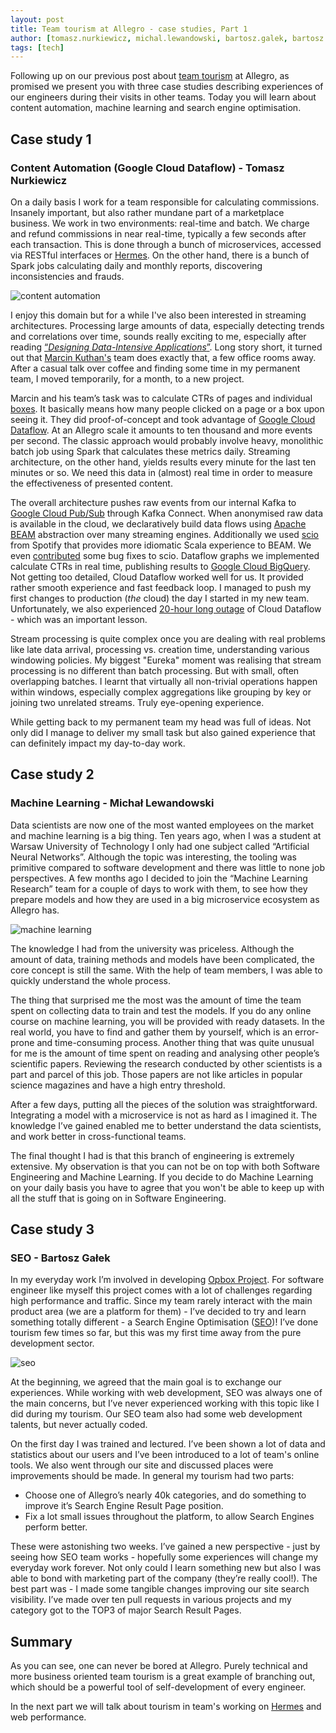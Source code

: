 ```yaml
---
layout: post
title: Team tourism at Allegro - case studies, Part 1
author: [tomasz.nurkiewicz, michal.lewandowski, bartosz.galek, bartosz.balukiewicz]
tags: [tech]
---
```


Following up on our previous post about [team tourism](https://allegro.tech/2019/09/team-tourism-at-allegro.html) at Allegro,
as promised we present you with three case studies describing experiences of our engineers during their visits in other teams.
Today you will learn about content automation, machine learning and search engine optimisation.

## Case study 1
### Content Automation (Google Cloud Dataflow) - Tomasz Nurkiewicz
On a daily basis I work for a team responsible for calculating commissions. Insanely important, but also rather mundane
part of a marketplace business. We work in two environments: real-time and batch. We charge and refund commissions in
near real-time, typically a few seconds after each transaction. This is done through a bunch of microservices, accessed
via RESTful interfaces or [Hermes](https://allegro.tech/2019/05/hermes-1-0-released.html). On the other hand, there is a
bunch of Spark jobs calculating daily and monthly reports, discovering inconsistencies and frauds.

<img alt="content automation" src="/img/articles/2019-09-30-team-tourism-case-studies-1/content-automation.jpg" />

I enjoy this domain but for a while I've also been interested in streaming architectures. Processing large amounts of
data, especially detecting trends and correlations over time, sounds really exciting to me, especially after reading
[“_Designing Data-Intensive
Applications_”](https://allegro.pl/listing?string=designing%20data%20intensive%20applications). Long story short, it
turned out that [Marcin Kuthan's](https://allegro.tech/authors/marcin.kuthan/) team does exactly that, a few office
rooms away. After a casual talk over coffee and finding some time in my permanent team, I moved temporarily, for a
month, to a new project.

Marcin and his team’s task was to calculate CTRs of pages and individual
[boxes](https://allegro.tech/2016/03/Managing-Frontend-in-the-microservices-architecture.html). It basically means how
many people clicked on a page or a box upon seeing it. They did proof-of-concept and took advantage of [Google Cloud
Dataflow](https://cloud.google.com/dataflow/). At an Allegro scale it amounts to ten thousand and more events per
second. The classic approach would probably involve heavy, monolithic batch job using Spark that calculates these
metrics daily. Streaming architecture, on the other hand, yields results every minute for the last ten minutes or so. We
need this data in (almost) real time in order to measure the effectiveness of presented content.

The overall architecture pushes raw events from our internal Kafka to [Google Cloud
Pub/Sub](https://cloud.google.com/pubsub/docs/) through Kafka Connect. When anonymised raw data is available in the
cloud, we declaratively build data flows using [Apache BEAM](https://beam.apache.org/) abstraction over many streaming
engines. Additionally we used [scio](https://github.com/spotify/scio) from Spotify that provides more idiomatic Scala
experience to BEAM. We even [contributed](https://github.com/spotify/scio/commits?author=piter75) some bug fixes to
scio. Dataflow graphs we implemented calculate CTRs in real time, publishing results to [Google Cloud
BigQuery](https://cloud.google.com/bigquery/). Not getting too detailed, Cloud Dataflow worked well for us. It provided
rather smooth experience and fast feedback loop. I managed to push my first changes to production (*the* cloud) the day
I started in my new team. Unfortunately, we also experienced [20-hour long
outage](https://status.cloud.google.com/incident/cloud-dataflow/19001) of Cloud Dataflow - which was an important
lesson.

Stream processing is quite complex once you are dealing with real problems like late data arrival, processing vs.
creation time, understanding various windowing policies. My biggest "Eureka" moment was realising that stream processing
is no different than batch processing. But with small, often overlapping batches. I learnt that virtually all
non-trivial operations happen within windows, especially complex aggregations like grouping by key or joining two
unrelated streams. Truly eye-opening experience.

While getting back to my permanent team my head was full of ideas. Not only did I manage to deliver my small task but
also gained experience that can definitely impact my day-to-day work.

## Case study 2
### Machine Learning - Michał Lewandowski
Data scientists are now one of the most wanted employees on the market and machine learning is a big thing. Ten years
ago, when I was a student at Warsaw University of Technology I only had one subject called “Artificial Neural Networks”.
Although the topic was interesting, the tooling was primitive compared to software development and there was little to
none job perspectives. A few months ago I decided to join the “Machine Learning Research” team for a couple of days to
work with them, to see how they prepare models and how they are used in a big microservice ecosystem as Allegro
has.

<img alt="machine learning" src="/img/articles/2019-09-30-team-tourism-case-studies-1/machine-learning.jpg" />

The knowledge I had from the university was priceless. Although the amount of data, training methods and models have
been complicated, the core concept is still the same. With the help of team members, I was able to quickly understand
the whole process.

The thing that surprised me the most was the amount of time the team spent on collecting data to train and test the
models. If you do any online course on machine learning, you will be provided with ready datasets. In the real world, you have
to find and gather them by yourself, which is an error-prone and time-consuming process. Another thing that was quite unusual for me is the
amount of time spent on reading and analysing other people’s scientific papers. Reviewing the research conducted by
other scientists is a part and parcel of this job. Those papers are not like articles in popular science magazines and
have a high entry threshold.

After a few days, putting all the pieces of the solution was straightforward. Integrating a model with a microservice is
not as hard as I imagined it. The knowledge I’ve gained enabled me to better understand the data scientists, and work
better in cross-functional teams.

The final thought I had is that this branch of engineering is extremely extensive. My observation is that you can not be
on top with both Software Engineering and Machine Learning. If you decide to do Machine Learning on your daily basis you
have to agree that you won't be able to keep up with all the stuff that is going on in Software Engineering.

## Case study 3
### SEO - Bartosz Gałek
In my everyday work I’m involved in developing [Opbox Project](https://allegro.tech/2016/03/Managing-Frontend-in-the-microservices-architecture.html).
For software engineer like myself this project comes with a lot of challenges regarding high performance and traffic.
Since my team rarely interact with the main product area (we are a platform for them) - I’ve decided to try and learn
something totally different - a Search Engine Optimisation ([SEO](https://en.wikipedia.org/wiki/Search_engine_optimization))!
I’ve done tourism few times so far, but this was my first time away from the pure development sector.

<img alt="seo" src="/img/articles/2019-09-30-team-tourism-case-studies-1/seo.jpg" />

At the beginning, we agreed that the main goal is to exchange our experiences. While working with web development,
SEO was always one of the main concerns, but I’ve never experienced working with this topic like I did during my tourism.
Our SEO team also had some web development talents, but never actually coded.

On the first day I was trained and lectured. I’ve been shown a lot of data and statistics about our users and I’ve been
introduced to a lot of team's online tools. We also went through our site and discussed places were improvements should
be made. In general my tourism had two parts:
* Choose one of Allegro’s nearly 40k categories, and do something to improve it’s Search Engine Result Page position.
* Fix a lot small issues throughout the platform, to allow Search Engines perform better.

These were astonishing two weeks. I’ve gained a new perspective - just by seeing how SEO team works - hopefully some
experiences will change my everyday work forever. Not only could I learn something new but also I was able to bond with
marketing part of the company (they’re really cool!). The best part was - I made some tangible changes improving our site
search visibility. I’ve made over ten pull requests in various projects and my category got to the TOP3 of major Search
Result Pages.

## Summary
As you can see, one can never be bored at Allegro. Purely technical and more business oriented team tourism is
a great example of branching out, which should be a powerful tool of self-development of every engineer.

In the next part we will talk about tourism in team's working on [Hermes](https://allegro.tech/2019/05/hermes-1-0-released.html)
and web performance.
